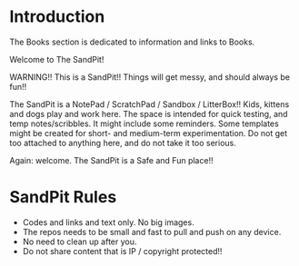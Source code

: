 # Introduction

The Books section is dedicated to information and links to Books.

Welcome to The SandPit! 

WARNING!! This is a SandPit!! Things will get messy, and should always be fun!!

The SandPit is a NotePad / ScratchPad / Sandbox / LitterBox!! Kids, kittens and dogs play and work here. The space is intended for quick testing, and temp notes/scribbles. It might include some reminders. Some templates might be created for short- and medium-term experimentation. Do not get too attached to anything here, and do not take it too serious.  

Again: welcome. The SandPit is a Safe and Fun place!! 

# SandPit Rules

* Codes and links and text only. No big images. 
* The repos needs to be small and fast to pull and push on any device.
* No need to clean up after you. 
* Do not share content that is IP / copyright protected!!
